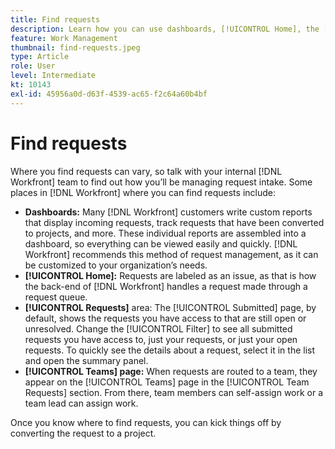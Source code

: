```yaml
---
title: Find requests
description: Learn how you can use dashboards, [!UICONTROL Home], the [!UICONTROL Requests] area, and the [!UICONTROL Teams] page to find incoming requests made through a request queue.
feature: Work Management
thumbnail: find-requests.jpeg
type: Article
role: User
level: Intermediate
kt: 10143
exl-id: 45956a0d-d63f-4539-ac65-f2c64a60b4bf
---
```

# Find requests

Where you find requests can vary, so talk with your internal [!DNL  Workfront] team to find out how you’ll be managing request intake. Some places in [!DNL Workfront] where you can find requests include:

* **Dashboards:** Many [!DNL Workfront] customers write custom reports that display incoming requests, track requests that have been converted to projects, and more. These individual reports are assembled into a dashboard, so everything can be viewed easily and quickly. [!DNL Workfront] recommends this method of request management, as it can be customized to your organization’s needs.
* **[!UICONTROL Home]:** Requests are labeled as an issue, as that is how the back-end of [!DNL Workfront] handles a request made through a request queue.
* **[!UICONTROL Requests]** area: The [!UICONTROL Submitted] page, by default, shows the requests you have access to that are still open or unresolved. Change the [!UICONTROL Filter] to see all submitted requests you have access to, just your requests, or just your open requests. To quickly see the details about a request, select it in the list and open the summary panel. 
* **[!UICONTROL Teams] page:** When requests are routed to a team, they appear on the [!UICONTROL Teams] page in the [!UICONTROL Team Requests] section. From there, team members can self-assign work or a team lead can assign work.

Once you know where to find requests, you can kick things off by converting the request to a project.
